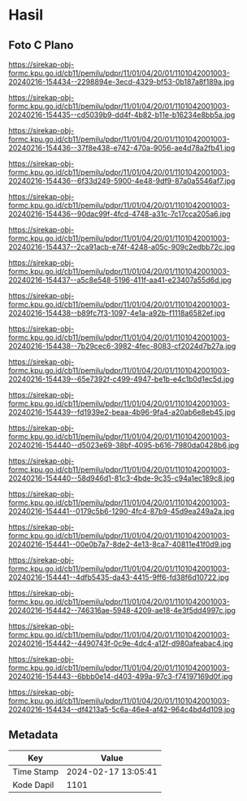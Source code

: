 # Hasil

## Foto C Plano

https://sirekap-obj-formc.kpu.go.id/cb11/pemilu/pdpr/11/01/04/20/01/1101042001003-20240216-154434--2298894e-3ecd-4329-bf53-0b187a8f189a.jpg

https://sirekap-obj-formc.kpu.go.id/cb11/pemilu/pdpr/11/01/04/20/01/1101042001003-20240216-154435--cd5039b9-dd4f-4b82-b11e-b16234e8bb5a.jpg

https://sirekap-obj-formc.kpu.go.id/cb11/pemilu/pdpr/11/01/04/20/01/1101042001003-20240216-154436--37f8e438-e742-470a-9056-ae4d78a2fb41.jpg

https://sirekap-obj-formc.kpu.go.id/cb11/pemilu/pdpr/11/01/04/20/01/1101042001003-20240216-154436--6f33d249-5900-4e48-9df9-87a0a5546af7.jpg

https://sirekap-obj-formc.kpu.go.id/cb11/pemilu/pdpr/11/01/04/20/01/1101042001003-20240216-154436--90dac99f-4fcd-4748-a31c-7c17cca205a6.jpg

https://sirekap-obj-formc.kpu.go.id/cb11/pemilu/pdpr/11/01/04/20/01/1101042001003-20240216-154437--2ca91acb-e74f-4248-a05c-909c2edbb72c.jpg

https://sirekap-obj-formc.kpu.go.id/cb11/pemilu/pdpr/11/01/04/20/01/1101042001003-20240216-154437--a5c8e548-5196-411f-aa41-e23407a55d6d.jpg

https://sirekap-obj-formc.kpu.go.id/cb11/pemilu/pdpr/11/01/04/20/01/1101042001003-20240216-154438--b89fc7f3-1097-4e1a-a92b-f1118a6582ef.jpg

https://sirekap-obj-formc.kpu.go.id/cb11/pemilu/pdpr/11/01/04/20/01/1101042001003-20240216-154438--7b29cec6-3982-4fec-8083-cf2024d7b27a.jpg

https://sirekap-obj-formc.kpu.go.id/cb11/pemilu/pdpr/11/01/04/20/01/1101042001003-20240216-154439--65e7392f-c499-4947-be1b-e4c1b0d1ec5d.jpg

https://sirekap-obj-formc.kpu.go.id/cb11/pemilu/pdpr/11/01/04/20/01/1101042001003-20240216-154439--fd1939e2-beaa-4b96-9fa4-a20ab6e8eb45.jpg

https://sirekap-obj-formc.kpu.go.id/cb11/pemilu/pdpr/11/01/04/20/01/1101042001003-20240216-154440--d5023e69-38bf-4095-b616-7980da0428b6.jpg

https://sirekap-obj-formc.kpu.go.id/cb11/pemilu/pdpr/11/01/04/20/01/1101042001003-20240216-154440--58d946d1-81c3-4bde-9c35-c94a1ec189c8.jpg

https://sirekap-obj-formc.kpu.go.id/cb11/pemilu/pdpr/11/01/04/20/01/1101042001003-20240216-154441--0179c5b6-1290-4fc4-87b9-45d9ea249a2a.jpg

https://sirekap-obj-formc.kpu.go.id/cb11/pemilu/pdpr/11/01/04/20/01/1101042001003-20240216-154441--00e0b7a7-8de2-4e13-8ca7-40811e41f0d9.jpg

https://sirekap-obj-formc.kpu.go.id/cb11/pemilu/pdpr/11/01/04/20/01/1101042001003-20240216-154441--4dfb5435-da43-4415-9ff6-fd38f6d10722.jpg

https://sirekap-obj-formc.kpu.go.id/cb11/pemilu/pdpr/11/01/04/20/01/1101042001003-20240216-154442--746316ae-5948-4209-ae18-4e3f5dd4997c.jpg

https://sirekap-obj-formc.kpu.go.id/cb11/pemilu/pdpr/11/01/04/20/01/1101042001003-20240216-154442--4490743f-0c9e-4dc4-a12f-d980afeabac4.jpg

https://sirekap-obj-formc.kpu.go.id/cb11/pemilu/pdpr/11/01/04/20/01/1101042001003-20240216-154443--6bbb0e14-d403-499a-97c3-f74197169d0f.jpg

https://sirekap-obj-formc.kpu.go.id/cb11/pemilu/pdpr/11/01/04/20/01/1101042001003-20240216-154434--df4213a5-5c6a-46e4-af42-964c4bd4d109.jpg


## Metadata

| Key        | Value               |
| ---------- | ------------------- |
| Time Stamp | 2024-02-17 13:05:41 |
| Kode Dapil | 1101                |



